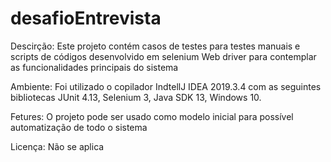 # desafioEntrevista

Descirção:
Este projeto contém casos de testes para testes manuais e scripts de códigos desenvolvido em selenium Web driver para contemplar as funcionalidades principais do sistema

Ambiente:
Foi utilizado o copilador IndtellJ IDEA 2019.3.4 com as seguintes bibliotecas JUnit 4.13, Selenium 3, Java SDK 13, Windows 10.

Fetures:
O projeto pode ser usado como modelo inicial para possível automatização de todo o sistema

Licença:
Não se aplica
